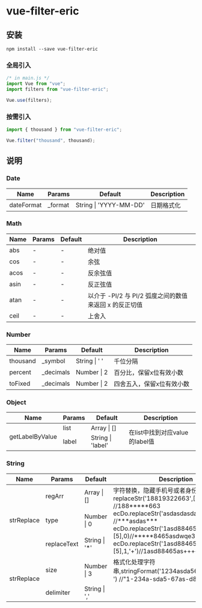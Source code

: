 # vue-filter-eric

## 安装

```shell
npm install --save vue-filter-eric
```

### 全局引入

```js
/* in main.js */
import Vue from "vue";
import filters from "vue-filter-eric";

Vue.use(filters);
```

### 按需引入

```js
import { thousand } from "vue-filter-eric";

Vue.filter("thousand", thousand);
```

## 说明

### Date

<table>
  <thead>
    <tr>
      <th>Name</th>
      <th>Params</th>
      <th>Default</th>
      <th>Description</th>
    </tr>
  </thead>
  <tbody>
    <tr>
      <td>dateFormat</td>
      <td>_format</td>
      <td>String | 'YYYY-MM-DD'</td>
      <td>日期格式化</td>
    </tr>
  </tbody>
</table>

### Math

<table>
  <thead>
    <tr>
      <th>Name</th>
      <th>Params</th>
      <th>Default</th>
      <th>Description</th>
    </tr>
  </thead>
  <tbody>
    <tr>
      <td>abs</td>
      <td>-</td>
      <td>-</td>
      <td>绝对值</td>
    </tr>
    <tr>
      <td>cos</td>
      <td>-</td>
      <td>-</td>
      <td>余弦</td>
    </tr>
    <tr>
      <td>acos</td>
      <td>-</td>
      <td>-</td>
      <td>反余弦值</td>
    </tr>
    <tr>
      <td>asin</td>
      <td>-</td>
      <td>-</td>
      <td>反正弦值</td>
    </tr>
    <tr>
      <td>atan</td>
      <td>-</td>
      <td>-</td>
      <td>以介于 -PI/2 与 PI/2 弧度之间的数值来返回 x 的反正切值</td>
    </tr>
    <tr>
      <td>ceil</td>
      <td>-</td>
      <td>-</td>
      <td>上舍入</td>
    </tr>
  </tbody>
</table>

### Number

<table>
  <thead>
    <tr>
      <th>Name</th>
      <th>Params</th>
      <th>Default</th>
      <th>Description</th>
    </tr>
  </thead>
  <tbody>
    <tr>
      <td>thousand</td>
      <td>_symbol</td>
      <td>String | ' '</td>
      <td>千位分隔</td>
    </tr>
    <tr>
      <td>percent</td>
      <td>_decimals</td>
      <td>Number | 2</td>
      <td>百分比，保留x位有效小数</td>
    </tr>
    <tr>
      <td>toFixed</td>
      <td>_decimals</td>
      <td>Number | 2</td>
      <td>四舍五入，保留x位有效小数</td>
    </tr>
  </tbody>
</table>

### Object

<table>
  <thead>
    <tr>
      <th>Name</th>
      <th>Params</th>
      <th>Default</th>
      <th>Description</th>
    </tr>
  </thead>
  <tbody>
    <tr>
      <td rowspan=2>getLabelByValue</td>
      <td>list</td>
      <td>Array | []</td>
      <td rowspan=2>在list中找到对应value的label值</td>
    </tr>
    <tr>
      <td>label</td>
      <td>String | 'label'</td>
    </tr>
  </tbody>
</table>

### String

<table>
  <thead>
    <tr>
      <th>Name</th>
      <th>Params</th>
      <th>Default</th>
      <th>Description</th>
    </tr>
  </thead>
  <tbody>
    <tr>
      <td rowspan=3>strReplace</td>
      <td>regArr</td>
      <td>Array | []</td>
      <td rowspan=3>字符替换，隐藏手机号或者身份证号等
      replaceStr('18819322663',[3,5,3],0)  //188*****663
      ecDo.replaceStr('asdasdasdaa',[3,5,3],1) //***asdas***
      ecDo.replaceStr('1asd88465asdwqe3',[5],0)//*****8465asdwqe3
      ecDo.replaceStr('1asd88465asdwqe3',[5],1,'+')//1asd88465as+++++
      </td>
    </tr>
    <tr>
      <td>type</td>
      <td>Number | 0</td>
    </tr>
    <tr>
      <td>replaceText</td>
      <td>String | '*'</td>
    </tr>
    <tr>
      <td rowspan=2>strReplace</td>
      <td>size</td>
      <td>Number | 3</td>
      <td>格式化处理字符串,stringFormat('1234asda567asd890',4,'-') //"1-234a-sda5-67as-d890"</td>
    </tr>
    <tr>
      <td>delimiter</td>
      <td>String | ','</td>
    </tr>
  </tbody>
</table>

